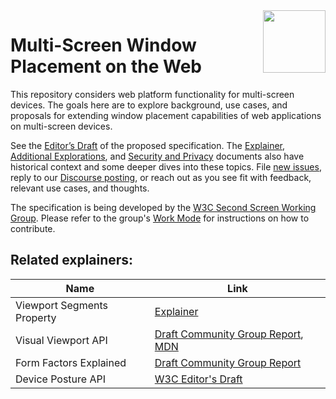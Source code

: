 <img src="https://w3c.github.io/window-placement/logo.svg" height=100 align=right>

# Multi-Screen Window Placement on the Web

This repository considers web platform functionality for multi-screen devices.
The goals here are to explore background, use cases, and proposals for extending
window placement capabilities of web applications on multi-screen devices.

See the [Editor’s Draft](https://w3c.github.io/window-placement) of the proposed specification.
The [Explainer](https://github.com/w3c/window-placement/blob/master/EXPLAINER.md),
[Additional Explorations](https://github.com/w3c/window-placement/blob/master/additional_explorations.md),
and [Security and Privacy](https://github.com/w3c/window-placement/blob/master/security_and_privacy.md)
documents also have historical context and some deeper dives into these topics.
File [new issues](https://github.com/w3c/window-placement/issues/new/choose), reply to our
[Discourse posting](https://discourse.wicg.io/t/proposal-supporting-window-placement-on-multi-screen-devices/3948),
or reach out as you see fit with feedback, relevant use cases, and thoughts.

The specification is being developed by the
[W3C Second Screen Working Group](http://www.w3.org/2014/secondscreen/). Please
refer to the group's [Work Mode](https://www.w3.org/wiki/Second_Screen/Work_Mode)
for instructions on how to contribute.


## Related explainers:
| Name | Link |
|------|------|
| Viewport Segments Property | [Explainer](https://github.com/WICG/visual-viewport/blob/gh-pages/segments-explainer/SEGMENTS-EXPLAINER.md)|
| Visual Viewport API | [Draft Community Group Report](https://wicg.github.io/visual-viewport/), [MDN](https://developer.mozilla.org/en-US/docs/Web/API/Visual_Viewport_API) |
| Form Factors Explained | [Draft Community Group Report](https://webscreens.github.io/form-factors/)
| Device Posture API | [W3C Editor's Draft](https://w3c.github.io/device-posture/) |
